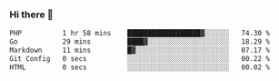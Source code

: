 ### Hi there 👋

<!--START_SECTION:waka-->

```txt
PHP          1 hr 58 mins    ██████████████████▓░░░░░░   74.30 %
Go           29 mins         ████▓░░░░░░░░░░░░░░░░░░░░   18.29 %
Markdown     11 mins         █▓░░░░░░░░░░░░░░░░░░░░░░░   07.17 %
Git Config   0 secs          ░░░░░░░░░░░░░░░░░░░░░░░░░   00.22 %
HTML         0 secs          ░░░░░░░░░░░░░░░░░░░░░░░░░   00.02 %
```

<!--END_SECTION:waka-->


<!--
**AnkelMauCastillo/AnkelMauCastillo** is a ✨ _special_ ✨ repository because its `README.md` (this file) appears on your GitHub profile.

Here are some ideas to get you started:

- 🔭 I’m currently working on ...
- 🌱 I’m currently learning ...
- 👯 I’m looking to collaborate on ...
- 🤔 I’m looking for help with ...
- 💬 Ask me about ...
- 📫 How to reach me: ...
- 😄 Pronouns: ...
- ⚡ Fun fact: ...
-->

